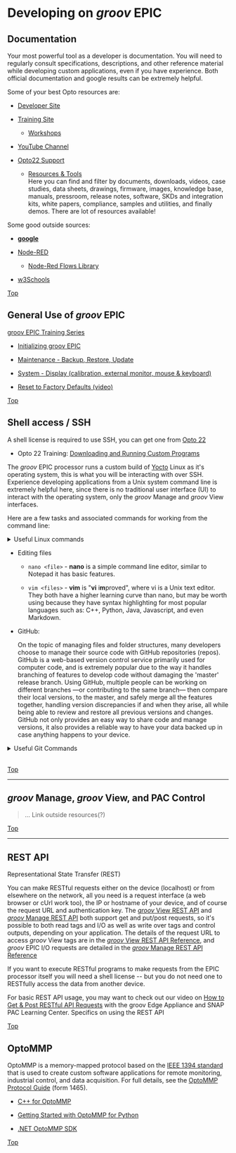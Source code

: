 # Developing on _groov_ EPIC

<a name="Top"></a>

## Documentation

Your most powerful tool as a developer is documentation. You will need to regularly consult specifications, descriptions, and other reference material while developing custom applications, even if you have experience. Both official documentation and google results can be extremely helpful.

Some of your best Opto resources are:

* [Developer Site](http://developer.opto22.com/ "developer.opto22")

* [Training Site](https://training.opto22.com/ "training.opto22")

    * [Workshops](http://workshops.opto22.com/ "workshops.opto22")

* [YouTube Channel](https://www.youtube.com/user/OptoVideo "OptoVideo")

* [Opto22 Support](https://www.opto22.com/support "opto22 support")

    * [Resources & Tools](https://www.opto22.com/support/resources-tools "resources & tools")<br>
        Here you can find and filter by documents, downloads, videos, case studies, data sheets, drawings, firmware, images, knowledge base, manuals, pressroom, release notes, software, SKDs and integration kits, white papers, compliance, samples and utilities, and finally demos.
        There are lot of resources available!

Some good outside sources:

* <b>[google](https://google.com/ "google.com")</b>

* [Node-RED](https://nodered.org/ "NodeRED.org")

    * [Node-Red Flows Library](https://flows.nodered.org/ "flows.NodeRED.org")

* [w3Schools](https://www.w3schools.com/ "w3schools.com")


[Top](#Top)

## General Use of _groov_ EPIC

[groov EPIC Training Series](https://training.opto22.com/series/groov-epic-training-series, "training.opto22")

* [Initializing groov EPIC](https://training.opto22.com/series/groov-epic-training-series/maintenance-course "training.opto22.com")

* [Maintenance - Backup, Restore, Update](https://training.opto22.com/series/groov-epic-training-series/maintenance-backup-restore-update-1, "training.opto22")

* [System - Display (calibration, external monitor, mouse & keyboard)](https://training.opto22.com/series/groov-epic-training-series/system-display, "training.opto22")

* [Reset to Factory Defaults (video)](https://training.opto22.com/hardware-resetting-to-factory-defaults/211962, "training.opto22")



[Top](#Top)

## Shell access / SSH

A shell license is required to use SSH, you can get one from [Opto 22](https://www.opto22.com/ "opto22.com")

* Opto 22 Training: [Downloading and Running Custom Programs](https://training.opto22.com/series/groov-epic-training-series/downloading-and-running-custom-programs/196374 "training.opto22")<br>

The _groov_ EPIC processor runs a custom build of [Yocto](https://www.yoctoproject.org "Yocto Project") Linux as it's operating system, this is what you will be interacting with over SSH.<br>
Experience developing applications from a Unix system command line is extremely helpful here, since there is no traditional user interface (UI) to interact with the operating system, only the _groov_ Manage and _groov_ View interfaces.

Here are a few tasks and associated commands for working from the command line:

<details><summary>Useful Linux commands</summary>

* Navigating

    * `pwd` - **print** working directory; Output the full path to the current folder.

    * `ls` - **list**; Output a list of all files in the current folder.

        * `ls -a` - **list all**; Output list will also include hidden files.

        * `ls -l` - **list long**; Output full details of the files.

        * `ls -la` - Use multiple flags to combine their functionality. For example; to display all files and their details.

    * `cd <dir>` - **change directory**; Jump from the current directory to `dir`.<br>
    You can give partial and full paths here, so you don't have to jump every single folder individually.<br>
    Use `..` to go up on folder, `../..` to go up two, and so on.

* Managing files

    * `touch <file>` - **touch**; Creates `file` if it does not exist, and updates the modification time if it does.

    * `mv <file> <dest>` - **move**; Moves `file` to `dest`, where `dest` can be a single folder or full path.<br>
        Use this to rename files by putting just the name and no path in `dest`.

    * `cp <file> <dest>` - **copy**; Copies `file` to `dest`, where the destination can be used to rename the copy.

    * `rm <file>` - **remove**; Deletes `file` from the current directory, or you can include a full path.

        * `rm -rf <dir>` - **remove folder**; The addition of the `-rf` flag allows for the removal of entire folders.

    * `*` - **wildcard**; matches all files in the current directory, or if used mid-file, for example; `rm o*.txt` will delete all text files that begin with the letter 'o'.

</details>

* Editing files

    * `nano <file>` - **nano** is a simple command line editor, similar to Notepad it has basic features.

    * `vim <files>` - **vim** is "**vi** i**m**proved", where vi is a Unix text editor.<br>
    They both have a higher learning curve than nano, but may be worth using because they have syntax highlighting for most popular languages such as: C++, Python, Java, Javascript, and even Markdown.

* GitHub:<br>
    
    <p>On the topic of managing files and folder structures, many developers choose to manage their source code with GitHub repositories (repos).<br>
    GitHub is a web-based version control service primarily used for computer code, and is extremely popular due to the way it handles branching of features to develop code without damaging the 'master' release branch. Using GitHub, multiple people can be working on different branches —or contributing to the same branch— then compare their local versions, to the master, and safely merge all the features together, handling version discrepancies if and when they arise, all while being able to review and restore all previous versions and changes.<br>
    GitHub not only provides an easy way to share code and manage versions, it also provides a reliable way to have your data backed up in case anything happens to your device.</p>

<details><summary>Useful Git Commands</summary>

* `git` - **git** is the main command used to manage git repositories:

* `git init` - This command makes the current folder a GitHub repository.

* `git clone <repo>` - Creates a local repository in a new folder, cloned from `repo`.

* `git add <file>` - Tells GitHub to 'stage' this file in the repo, ready to be added.

* `git commit -m <message>` - Commits all staged changes to the local repository.

* `git push -u <source> <destination>` - Updates the `destination` repo with changes commited to the `source` repo.<br>
For example, to push local changes up to the master branch use `git push -u origin master`.

* `git pull` - Updates the local repo with any difference between it and the head of the current branch.<br>
This command is essentially two commands called in sequence, but they can be called separately as well:

    * `git fetch` - Gets updates for the local repo without applying them, useful to check differences.

    * `git merge` - Applies fetched differences to the local repo.

* `git branch` - Lists all branches of the current folder's associated repository.

* `git branch <name>` - Creates a new remote branch titled `name`, taking refs from the current repo.

* `git ls-remote` - Lists all remote branches, including those not on the device.

* `git checkout <branch>` - Makes `branch` the current working branch. By default, the main branch is `master`.

* `git checkout --track <remote>/<branch>` - Adds a new local branch at this `remote` to track the given `branch`.<br>
For example; `git checkout --track origin/distantBranch`

</details>
<br>

[Top](#Top)

-----

## _groov_ Manage, _groov_ View, and PAC Control

> ... Link outside resources(?)

[Top](#Top)

-----

## REST API

Representational State Transfer (REST)

You can make RESTful requests either on the device (localhost) or from elsewhere on the network, all you need is a request interface (a web browser or cUrl work too), the IP or hostname of your device, and of course the request URL and authentication key. The [_groov_ View REST API](http://developer.opto22.com/groov/view/ "Getting Started (developer.opto22.com)") and [_groov_ Manage REST API](http://developer.opto22.com/groov/manage/ "Getting Started (developer.opto22.com)") both support get and put/post requests, so it's possible to both read tags and I/O as well as write over tags and control outputs, depending on your application. The details of the request URL to access _groov_ View tags are in the [_groov_ View REST API Reference](http://developer.opto22.com/static/generated/groov-rest-api/swagger-ui/index.html?url=/static/generated/groov-rest-api/swagger.yaml "Swagger UI"), and _groov_ EPIC I/O requests are detailed in the  [_groov_ Manage REST API Reference](http://developer.opto22.com/static/generated/manage-rest-api/swagger-ui/index.html "Swagger UI")

If you want to execute RESTful programs to make requests from the EPIC processor itself you will need a shell license -- but you do not need one to RESTfully access the data from another device.

For basic REST API usage, you may want to check out our video on [How to Get & Post RESTful API Requests](https://www.youtube.com/watch?v=ypqiYtA6VtY& "OptoVideo") with the groov Edge Appliance and SNAP PAC Learning Center. Specifics on using the REST API 

[Top](#Top)

## OptoMMP

OptoMMP is a memory-mapped protocol based on the [IEEE 1394 standard](https://standards.ieee.org/findstds/standard/1394-2008.html "IEEE Standards Association") that is used to create custom software applications for remote monitoring, industrial control, and data acquisition. For full details, see the [OptoMMP Protocol Guide](https://www.opto22.com/support/resources-tools/documents/1465-optommp-protocol-guide) (form 1465).

* [C++ for OptoMMP](http://developer.opto22.com/cpp "developer.opto22")

* [Getting Started with OptoMMP for Python](http://developer.opto22.com/pythonmmp/ "developer.opto22")

* [.NET OptoMMP SDK](https://www.opto22.com/support/resources-tools/downloads/pac-dev-optommp-dotnet "opto22.com/downloads")

[Top](#Top)